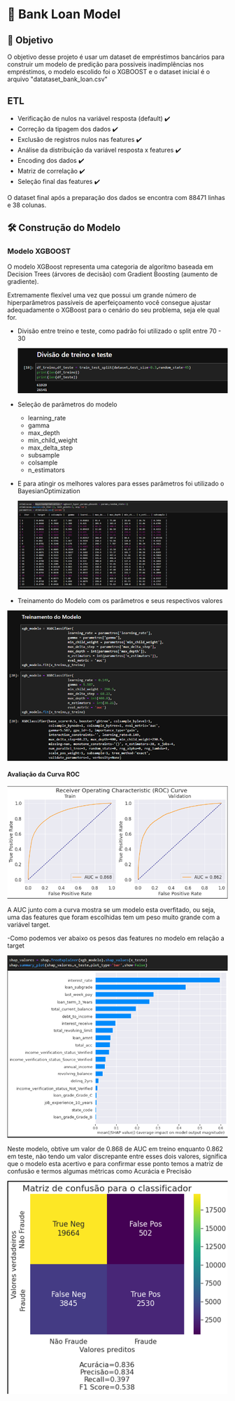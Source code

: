 # 🧬 Bank Loan Model

## 🎯 Objetivo

O objetivo desse projeto é usar um dataset de empréstimos bancários para construir um modelo de predição para possiveis inadimplências nos empréstimos, o modelo escolido foi o XGBOOST e o dataset inicial é o arquivo "datataset_bank_loan.csv" 

## ETL

- Verificação de nulos na variável resposta (default) ✔️
- Correção da tipagem dos dados ✔️
- Exclusão de registros nulos nas features ✔️
- Análise da distribuição da variável resposta x features ✔️
- Encoding dos dados ✔️
- Matriz de correlação ✔️
- Seleção final das features ✔️

O dataset final após a preparação dos dados se encontra com 88471 linhas  e 38 colunas.

## 🛠️ Construção do Modelo 

### Modelo XGBOOST

O modelo XGBoost representa uma categoria de algoritmo baseada em Decision Trees (árvores de decisão) com Gradient Boosting (aumento de gradiente).

Extremamente flexível uma vez que possui um grande número de hiperparâmetros passíveis de aperfeiçoamento você consegue ajustar adequadamente o XGBoost para o cenário do seu problema, seja ele qual for.


- Divisão entre treino e teste, como padrão foi utilizado o split entre 70 - 30

    ![CurvaROC](https://github.com/joaovbdss69/Bank-Loan-Model/blob/main/images/DivisaoTreinoTeste.png)
	
- Seleção de parâmetros do modelo
    - learning_rate 
    - gamma
    - max_depth
    - min_child_weight
    - max_delta_step
    - subsample
    - colsample
    - n_estimators
- E para atingir os melhores valores para esses parâmetros foi utilizado o BayesianOptimization

    ![BayesianOptimization](https://github.com/joaovbdss69/Bank-Loan-Model/blob/main/images/BayesianOptimization.png)

- Treinamento do Modelo com os parâmetros e seus respectivos valores

![Model](https://github.com/joaovbdss69/Bank-Loan-Model/blob/main/images/modeloXGBOOST.png)

#### Avaliação da Curva ROC 

![CurvaROC](https://github.com/joaovbdss69/Bank-Loan-Model/blob/main/images/CURVAROC.png)

A AUC junto com a curva mostra se um modelo esta overfitado, ou seja, uma das features que foram escolhidas tem um peso muito grande com a variável target.

-Como podemos ver abaixo os pesos das features no modelo em relação a target

![Variáveis](https://github.com/joaovbdss69/Bank-Loan-Model/blob/main/images/pesoVariavel.png)

Neste modelo, obtive um valor de 0.868 de AUC em treino enquanto 0.862 em teste, não tendo um valor discrepante entre esses dois valores, significa que o modelo esta acertivo e para confirmar esse ponto temos a matriz de confusão e termos algumas métricas como Acurácia e Precisão

![CurvaROC](https://github.com/joaovbdss69/Bank-Loan-Model/blob/main/images/Matrizdeconfusao.png)
